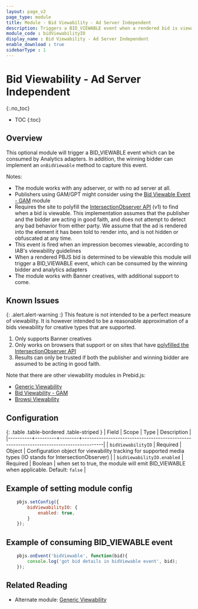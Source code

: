 ```yaml
---
layout: page_v2
page_type: module
title: Module - Bid Viewability - Ad Server Independent
description: Triggers a BID_VIEWABLE event when a rendered bid is viewable according to an approximation of IAB viewability criteria
module_code : bidViewabilityIO
display_name : Bid Viewability - Ad Server Independent
enable_download : true
sidebarType : 1
---
```


# Bid Viewability - Ad Server Independent
{:.no_toc}

* TOC
{:toc}

## Overview

This optional module will trigger a BID_VIEWABLE event which can be consumed by Analytics adapters. In addition, the winning bidder can implement an `onBidViewable` method to capture this event.

Notes:
- The module works with any adserver, or with no ad server at all.
- Publishers using GAM/GPT might consider using the [Bid Viewable Event - GAM](/dev-docs/modules/bidViewable.html) module
- Requires the site to polyfill the [IntersectionObserver API](https://github.com/w3c/IntersectionObserver) (v1) to find when a bid is viewable. This implementation assumes that the publisher and the bidder are acting in good faith, and does not attempt to detect any bad behavior from either party. We assume that the ad is rendered into the element it has been told to render into, and is not hidden or obfuscated at any time.
- This event is fired when an impression becomes viewable, according to IAB's viewability guidelines
- When a rendered PBJS bid is determined to be viewable this module will trigger a BID_VIEWABLE event, which can be consumed by the winning bidder and analytics adapters
- The module works with Banner creatives, with additional support to come.

## Known Issues

{: .alert.alert-warning :}
This feature is not intended to be a perfect measure of viewability. It is however intended to be a reasonable approximation of a bids viewability for creative types that are supported.

1. Only supports Banner creatives
2. Only works on browsers that support or on sites that have [polyfilled the IntersectionObserver API](https://github.com/GoogleChromeLabs/intersection-observer)
3. Results can only be trusted if both the publisher and winning bidder are assumed to be acting in good faith.

Note that there are other viewability modules in Prebid.js:
- [Generic Viewability](/dev-docs/modules/viewability.html)
- [Bid Viewability - GAM](/dev-docs/modules/bidViewable.html)
- [Browsi Viewability](/dev-docs/modules/browsiRtdProvider.html)

## Configuration

{: .table .table-bordered .table-striped }
| Field    | Scope   | Type   | Description                                                                           |
|----------+---------+--------+---------------------------------------------------------------------------------------|
| `bidViewabilityIO` | Required | Object | Configuration object for viewability tracking for supported media types (IO stands for IntersectionObserver) |
| `bidViewabilityIO.enabled` | Required | Boolean | when set to true, the module will emit BID_VIEWABLE when applicable. Default: `false` |

## Example of setting module config
```javascript
	pbjs.setConfig({
        bidViewabilityIO: {
            enabled: true,
        }
    });
```

## Example of consuming BID_VIEWABLE event
```javascript
	pbjs.onEvent('bidViewable', function(bid){
		console.log('got bid details in bidViewable event', bid);
	});
```

## Related Reading

- Alternate module: [Generic Viewability](/dev-docs/modules/viewability.html)
